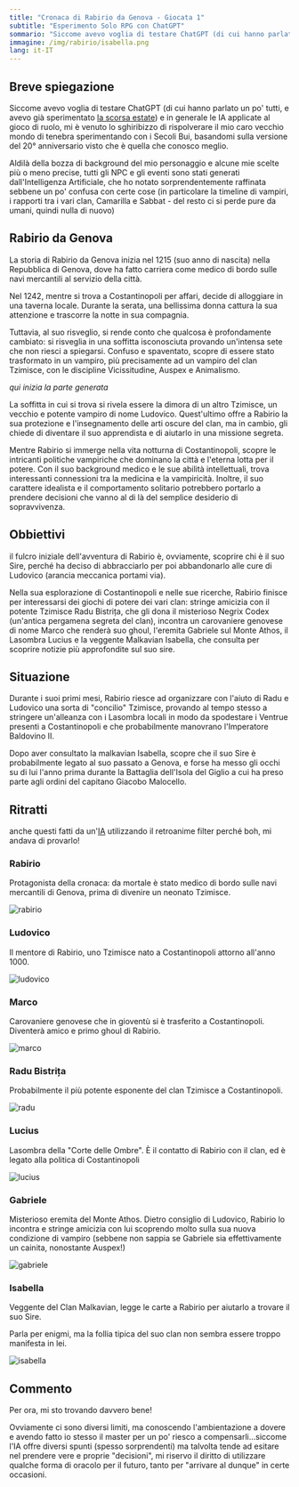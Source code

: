 ```yaml
---
title: "Cronaca di Rabirio da Genova - Giocata 1"
subtitle: "Esperimento Solo RPG con ChatGPT"
sommario: "Siccome avevo voglia di testare ChatGPT (di cui hanno parlato un po' tutti, e avevo già sperimentato la scorsa estate) e in generale le IA applicate al gioco di ruolo, mi è venuto lo sghiribizzo di rispolverare il mio caro vecchio mondo di tenebra..."
immagine: /img/rabirio/isabella.png
lang: it-IT
---
```


## Breve spiegazione 

Siccome avevo voglia di testare ChatGPT (di cui hanno parlato un po' tutti, e avevo già sperimentato [la scorsa estate](/posts/ita/chatGPT)) e in generale le IA applicate al gioco di ruolo, mi è venuto lo sghiribizzo di rispolverare il mio caro vecchio mondo di tenebra sperimentando con i Secoli Bui, basandomi sulla versione del 20° anniversario visto che è quella che conosco meglio.

Aldilà della bozza di background del mio personaggio e alcune mie scelte più o meno precise, tutti gli NPC e gli eventi sono stati generati dall'Intelligenza Artificiale, che ho notato sorprendentemente raffinata sebbene un po' confusa con certe cose (in particolare la timeline di vampiri, i rapporti tra i vari clan, Camarilla e Sabbat - del resto ci si perde pure da umani, quindi nulla di nuovo)

## Rabirio da Genova

La storia di Rabirio da Genova inizia nel 1215 (suo anno di nascita) nella Repubblica di Genova, dove ha fatto carriera come medico di bordo sulle navi mercantili al servizio della città. 

Nel 1242, mentre si trova a Costantinopoli per affari, decide di alloggiare in una taverna locale. Durante la serata, una bellissima donna cattura la sua attenzione e trascorre la notte in sua compagnia.

Tuttavia, al suo risveglio, si rende conto che qualcosa è profondamente cambiato: si risveglia in una soffitta isconosciuta provando un'intensa sete che non riesci a spiegarsi. Confuso e spaventato, scopre di essere stato trasformato in un vampiro, più precisamente ad un vampiro del clan Tzimisce, con le discipline Vicissitudine, Auspex e Animalismo.

_qui inizia la parte generata_

La soffitta in cui si trova si rivela essere la dimora di un altro Tzimisce, un vecchio e potente vampiro di nome Ludovico. Quest'ultimo offre a Rabirio la sua protezione e l'insegnamento delle arti oscure del clan, ma in cambio, gli chiede di diventare il suo apprendista e di aiutarlo in una missione segreta.

Mentre Rabirio si immerge nella vita notturna di Costantinopoli, scopre le intricanti politiche vampiriche che dominano la città e l'eterna lotta per il potere. Con il suo background medico e le sue abilità intellettuali, trova interessanti connessioni tra la medicina e la vampiricità. Inoltre, il suo carattere idealista e il comportamento solitario potrebbero portarlo a prendere decisioni che vanno al di là del semplice desiderio di sopravvivenza.

## Obbiettivi

il fulcro iniziale dell'avventura di Rabirio è, ovviamente, scoprire chi è il suo Sire, perché ha deciso di abbracciarlo per poi abbandonarlo alle cure di Ludovico (arancia meccanica portami via).

Nella sua esplorazione di Costantinopoli e nelle sue ricerche, Rabirio finisce per interessarsi dei giochi di potere dei vari clan: stringe amicizia con il potente Tzimisce Radu Bistrița, che gli dona il misterioso Negrix Codex (un'antica pergamena segreta del clan), incontra un carovaniere genovese di nome Marco che renderà suo ghoul, l'eremita Gabriele sul Monte Athos, il Lasombra Lucius e la veggente Malkavian Isabella, che consulta per scoprire notizie più approfondite sul suo sire.

## Situazione

Durante i suoi primi mesi, Rabirio riesce ad organizzare con l'aiuto di Radu e Ludovico una sorta di "concilio" Tzimisce, provando al tempo stesso a stringere un'alleanza con i Lasombra locali in modo da spodestare i Ventrue presenti a Costantinopoli e che probabilmente manovrano l'Imperatore Baldovino II.

Dopo aver consultato la malkavian Isabella, scopre che il suo Sire è probabilmente legato al suo passato a Genova, e forse ha messo gli occhi su di lui l'anno prima durante la Battaglia dell'Isola del Giglio a cui ha preso parte agli ordini del capitano Giacobo Malocello. 

## Ritratti

anche questi fatti da un'[IA](https://playgroundai.com) utilizzando il retroanime filter perché boh, mi andava di provarlo!

### Rabirio

Protagonista della cronaca: da mortale è stato medico di bordo sulle navi mercantili di Genova, prima di divenire un neonato Tzimisce.

![rabirio](/img/rabirio/rabirio.png)

### Ludovico

Il mentore di Rabirio, uno Tzimisce nato a Costantinopoli attorno all'anno 1000.

![ludovico](/img/rabirio/ludovico.png)

### Marco

Carovaniere genovese che in gioventù si è trasferito a Costantinopoli. Diventerà amico e primo ghoul di Rabirio.

![marco](/img/rabirio/marco.png)

### Radu Bistrița

Probabilmente il più potente esponente del clan Tzimisce a Costantinopoli.

![radu](/img/rabirio/radu.png)

### Lucius

Lasombra della "Corte delle Ombre". È il contatto di Rabirio con il clan, ed è legato alla politica di Costantinopoli

![lucius](/img/rabirio/lucius.png)

### Gabriele

Misterioso eremita del Monte Athos. Dietro consiglio di Ludovico, Rabirio lo incontra e stringe amicizia con lui scoprendo molto sulla sua nuova condizione di vampiro (sebbene non sappia se Gabriele sia effettivamente un cainita, nonostante Auspex!)

![gabriele](/img/rabirio/gabriele.png)

### Isabella 

Veggente del Clan Malkavian, legge le carte a Rabirio per aiutarlo a trovare il suo Sire.

Parla per enigmi, ma la follia tipica del suo clan non sembra essere troppo manifesta in lei.

![isabella](/img/rabirio/isabella.png)

## Commento

Per ora, mi sto trovando davvero bene!

Ovviamente ci sono diversi limiti, ma conoscendo l'ambientazione a dovere e avendo fatto io stesso il master per un po' riesco a compensarli...siccome l'IA offre diversi spunti (spesso sorprendenti) ma talvolta tende ad esitare nel prendere vere e proprie "decisioni", mi riservo il diritto di utilizzare qualche forma di oracolo per il futuro, tanto per "arrivare al dunque" in certe occasioni.
